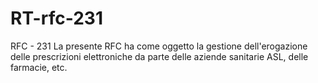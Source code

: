RT-rfc-231
==========

RFC - 231 La presente RFC ha come oggetto la gestione dell'erogazione delle prescrizioni elettroniche da parte delle aziende sanitarie ASL, delle farmacie, etc.
